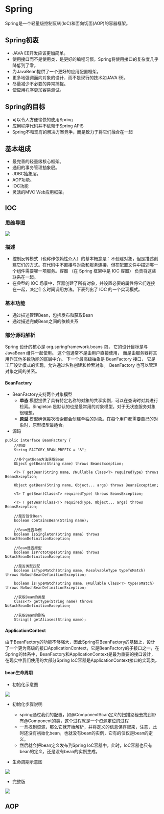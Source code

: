 # Spring
Spring是一个轻量级控制反转(IoC)和面向切面(AOP)的容器框架。
## Spring初衷
* JAVA EE开发应该更加简单。
* 使用接口而不是使用类，是更好的编程习惯。Spring将使用接口的复杂度几乎降低到了零。
* 为JavaBean提供了一个更好的应用配置框架。
* 更多地强调面向对象的设计，而不是现行的技术如JAVA EE。
* 尽量减少不必要的异常捕捉。
* 使应用程序更加容易测试。

## Spring的目标
* 可以令人方便愉快的使用Spring
* 应用程序代码并不依赖于Spring APIS
* Spring不和现有的解决方案竞争，而是致力于将它们融合在一起

## 基本组成
* 最完善的轻量级核心框架。
* 通用的事务管理抽象层。
* JDBC抽象层。
* AOP功能。
* IOC功能
* 灵活的MVC Web应用框架。

## IOC

### 思维导图
![](../assets/img/springbootIOC.png)

### 描述
* 控制反转模式（也称作依赖性介入）的基本概念是：不创建对象，但是描述创建它们的方式。在代码中不直接与对象和服务连接，但在配置文件中描述哪一个组件需要哪一项服务。容器 （在 Spring 框架中是 IOC 容器） 负责将这些联系在一起。
* 在典型的 IOC 场景中，容器创建了所有对象，并设置必要的属性将它们连接在一起，决定什么时间调用方法。下表列出了 IOC 的一个实现模式。
### 基本功能
* 通过描述管理Bean，包括发布和获取Bean
* 通过描述完成Bean之间的依赖关系
### 部分源码解析
Spring 设计的核心是 org.springframework.beans 包，
它的设计目标是与 JavaBean 组件一起使用。
这个包通常不是由用户直接使用，
而是由服务器将其用作其他多数功能的底层中介。
下一个最高级抽象是 BeanFactory 接口，
它是工厂设计模式的实现，允许通过名称创建和检索对象。
BeanFactory 也可以管理对象之间的关系。
#### BeanFactory 
* BeanFactory支持两个对象模型
    * **单态**
        模型提供了具有特定名称的对象的共享实例，可以在查询时对其进行检索。Singleton 是默认的也是最常用的对象模型。对于无状态服务对象很理想。
    * **原型**
        模型确保每次检索都会创建单独的对象。在每个用户都需要自己的对象时，原型模型最适合。
* 源码
```
public interface BeanFactory {
	//前缀
	String FACTORY_BEAN_PREFIX = "&";

	//多个getBean方法获取Bean
	Object getBean(String name) throws BeansException;

	<T> T getBean(String name, @Nullable Class<T> requiredType) throws BeansException;

	Object getBean(String name, Object... args) throws BeansException;

	<T> T getBean(Class<T> requiredType) throws BeansException;

	<T> T getBean(Class<T> requiredType, Object... args) throws BeansException;

	//是否包含Bean
	boolean containsBean(String name);
    
	//Bean是否单例
	boolean isSingleton(String name) throws NoSuchBeanDefinitionException;
    
	//Bean是否原型
	boolean isPrototype(String name) throws NoSuchBeanDefinitionException;

	//是否类型匹配
	boolean isTypeMatch(String name, ResolvableType typeToMatch) throws NoSuchBeanDefinitionException;

	boolean isTypeMatch(String name, @Nullable Class<?> typeToMatch) throws NoSuchBeanDefinitionException;

	//获取Bean的类型
	Class<?> getType(String name) throws NoSuchBeanDefinitionException;

	//获取Bean的别名
	String[] getAliases(String name);
```            
    
#### ApplicationContext
由于BeanFactory的功能不够强大，因此Spring在BeanFactory的基础上，设计了一个更为高级的接口ApplicationContext，它是BeanFactory的子接口之一，在Spring的体系中，BeanFactory和ApplicationContext是最为重要的接口设计，在现实中我们使用的大部分Spring IoC容器是ApplicationContext接口的实现类。


#### bean生命周期



* 初始化示意图

![](../assets/img/spring_bean_init.png)

* 初始化步骤说明
    * spring通过我们的配置，如@ComponentScan定义的扫描路径去找到带有@Component的类，这个过程就是一个资源定位的过程
    * 一旦找到资源，那么它就开始解析，并将定义的信息保存起来，注意，此时还没有初始化bean，也就没有bean的实例，它有的仅仅是bean的定义。
    * 然后就会把bean定义发布到Spring IoC容器中。此时，IoC容器也只有bean的定义，还是没有bean的实例生成。
    
* 生命周期示意图

![](../assets/img/spring_bean.png)


* 完整版

![](../assets/img/spring_bean_finally.png)


    

        








## AOP



